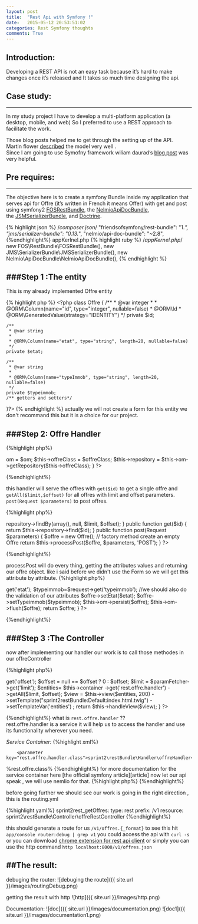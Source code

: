 ```yaml
---
layout: post
title:  "Rest Api with Symfony !"
date:   2015-05-12 20:53:51:02
categories: Rest Symfony thoughts
comments: True
---
```

## **Introduction:**
Developing a REST API is not an easy task because it’s hard to make changes once it’s released and 
It takes so much time designing the api.  

## **Case study:**
---

In my study project I have to develop a multi-platform application (a desktop, mobile, and web)
So I preferred to use a REST approach to facilitate the work.

Those blog posts helped me to get through the setting up of the API.  
Martin flower [described][described] the model very well .  
Since I am going to use Symofny framework wiliam daurad’s [blog post][blog] was very helpful.

## **Pre requires:**
---

The objective here is to create a symfony Bundle inside my application that serves api for Offre
(it’s written in French it means Offer) with get and post using symfony2 [FOSRestBundle][FOSRestBundle], the [NelmioApiDocBundle][NelmioApiDocBundle], the [JSMSerializerBundle][JSMSerializerBundle], and [Doctrine][Doctrine].

{% highlight json %}
/*composer.json*/
        "friendsofsymfony/rest-bundle": "1.*",
        "jms/serializer-bundle": "0.13.*",
        "nelmio/api-doc-bundle": "~2.8",
{%endhighlight%}
appKerlnel.php
{% highlight ruby %}
/*appKernel.php*/
            new FOS\RestBundle\FOSRestBundle(),
            new JMS\SerializerBundle\JMSSerializerBundle(),
            new Nelmio\ApiDocBundle\NelmioApiDocBundle(),
{% endhighlight %}

###**Step 1 :The entity**
---
This is my already implemented Offre entity 

{% highlight php  %} <?php
class Offre
{
    /**
     * @var integer
     *
     * @ORM\Column(name="id", type="integer", nullable=false)
     * @ORM\Id
     * @ORM\GeneratedValue(strategy="IDENTITY")
     */
    private $id;

    /**
     * @var string
     *
     * @ORM\Column(name="etat", type="string", length=20, nullable=false)
     */
    private $etat;

    /**
     * @var string
     *
     * @ORM\Column(name="typeImmob", type="string", length=20, nullable=false)
     */
    private $typeimmob;
    /** getters and setters*/
}?>
{% endhighlight %}
actually we will not create a form for this entity we don't recommand this but it is a choice for our project.  

###**Step 2: Offre Handler**
---
{%highlight php%}
<?php
class offreHandler 
{

    private $om;
    private $offreClass;
    private $repository;

    // ..
    public function __construct(ObjectManager $om, $offreClass)
    {
        $this->om = $om;
        $this->offreClass = $offreClass;
        $this->repository = $this->om->getRepository($this->offreClass);
    
    }
?>
{%endhighlight%}

this handler will serve the offres with  `get($id)` to get a single offre and `getAll($limit,$offset)` for all offres with limit and offset parameters.  
`post(Request $parameters)` to post offres.

{%highlight php%}
<?php
 public function getAll($limit = 5, $offset = 0)
    {
        return $this->repository->findBy(array(), null, $limit, $offset);
    }

 public function get($id)
    {
        return $this->repository->find($id);
    }
 
 public function post(Request $parameters)
    {
        $offre = new Offre(); // factory method create an empty Offre

        return $this->processPost($offre, $parameters, 'POST');
    }

?>
{%endhighlight%}

processPost will do every thing, getting the attributes values and returning our offre object. like i said before we didn't use the Form so we will get this attribute by attribute.
{%highlight php%}
<?php
private function processPost(Offre $offre, Request $request, $method = "POST")
    {
            
            $etat=$request->get('etat');
            $typeimmob=$request->get('typeimmob');
            //we should also do the validation of our attributes
            $offre->setEtat($etat);
            $offre->setTypeimmob($typeimmob);
            $this->om->persist($offre);
            $this->om->flush($offre);
            return $offre;
    }
?>
{%endhighlight%}

###**Step 3 :The Controller**
---
now after implementing our handler our work is to call those methodes in our offreController 

{%highlight php%}
<?
  public function getOffresAction(Request $request, ParamFetcherInterface $paramFetcher)
    {
        $offset = $paramFetcher->get('offset');
        $offset = null == $offset ? 0 : $offset;
        $limit = $paramFetcher->get('limit');

       $entities= $this->container
        ->get('rest.offre.handler')
        ->getAll($limit, $offset);

        $view = $this->view($entities, 200)
          ->setTemplate("sprint2restBundle:Default:index.html.twig")
          ->setTemplateVar('entities') ;

        return $this->handleView($view);
    }
?>
{%endhighlight%}
what is `rest.offre.handler` ??  
rest.offre.handler is a service it will help us to access  the handler and use its functionality wherever you need.

*Service Container:*
{%highlight xml%}
 <parameters>
        
        <parameter key="rest.offre.handler.class">sprint2\restBundle\Handler\offreHandler</parameter>
</parameters>
 <services>
        <service id="rest.offre.handler" class="%rest.offre.handler.class%">
            <argument type="service" id="doctrine.orm.entity_manager" />
            <argument>%rest.offre.class%</argument>
        </service> 
</services>
{%endhighlight%}
for more documentation for the service container here [the official symfony article][article]  
now let our api speak , we will use nemlio for that.
{%highlight php%}
<?
    /**
     * Get All Offres,
     *
     * @ApiDoc(
     *   resource = true,
     *   description = "Gets All offres ",
     *   
     *   statusCodes = {
     *     200 = "Returned when successful",
     *    
     *   }
     * )
     *
     *@Annotations\View(templateVar="entities")
     *@Annotations\QueryParam(name="offset", requirements="\d+", nullable=true, description="Offset from which to start listing offres.")
     *@Annotations\QueryParam(name="limit", requirements="\d+", default="5", description="How many offres to return.")
     * 
     * 
     *
     * @param Request               $request      the request object
     * @param ParamFetcherInterface $paramFetcher param fetcher service
     *
     * 
     * @return array
     **/
    public function getOffresAction(Request $request, ParamFetcherInterface $paramFetcher){...}
    ?>
{%endhighlight%}  

before going further we should see our work is going in the right direction , this is the routing.yml

{%highlight yaml%}
sprint2rest_getOffres:
    type: rest
    prefix: /v1
    resource: sprint2\restBundle\Controller\offreRestController
{%endhighlight%} 

this should generate a route for us `/v1/offres.{_format}` to see this hit  `app/console router:debug | grep v1` you could access the api with `curl -s` or you can download [chrome extension for rest api client][extension] or simply you can use the http command `http localhost:8000/v1/offres.json`

##**The result:**
---
debuging the router:
![debuging the route]({{ site.url }}/images/routingDebug.png)


getting the result with http 
![http]({{ site.url }}/images/http.png)

Documentation:
![doc]({{ site.url }}/images/documentation.png)
![doc1]({{ site.url }}/images/documentation1.png)




[article]:http://symfony.com/doc/current/book/service_container.html
[extension]:https://chrome.google.com/webstore/detail/advanced-rest-client/hgmloofddffdnphfgcellkdfbfbjeloo?hl=fr
[described]:http://martinfowler.com/articles/richardsonMaturityModel.html
[blog]:http://williamdurand.fr/2012/08/02/rest-apis-with-symfony2-the-right-way/
[FOSRestBundle]:https://github.com/FriendsOfSymfony/FOSRestBundle
[NelmioApiDocBundle]:https://github.com/nelmio/NelmioApiDocBundle
[JSMSerializerBundle]:https://github.com/schmittjoh/JMSSerializerBundle
[Doctrine]:http://www.doctrine-project.org/